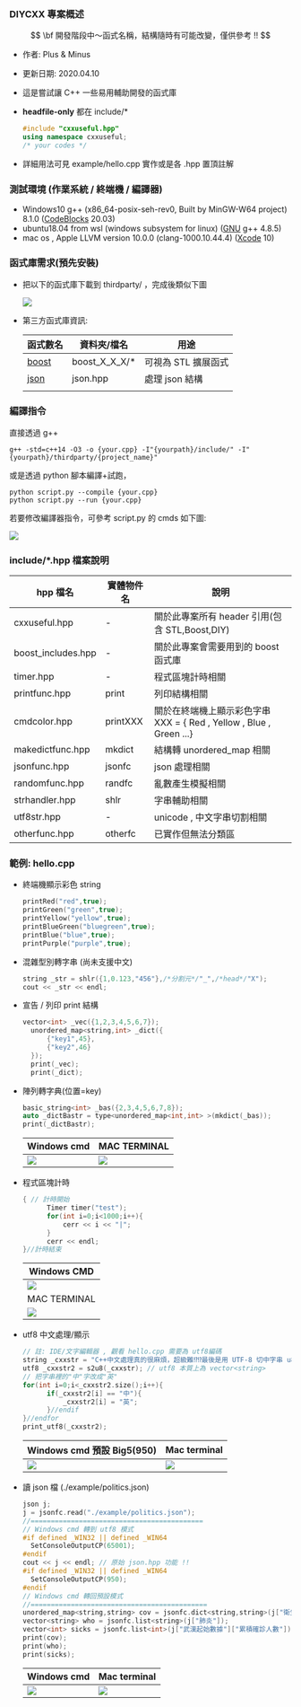 ### DIYCXX 專案概述 

$$
\bf 開發階段中～函式名稱，結構隨時有可能改變，僅供參考 !!
$$

 - 作者: Plus & Minus

- 更新日期: 2020.04.10 

 - 這是嘗試讓 C++ 一些易用輔助開發的函式庫

 - **headfile-only**  都在 include/*  

   ```c++
   #include "cxxuseful.hpp"
   using namespace cxxuseful;
   /* your codes */
   ```

- 詳細用法可見 example/hello.cpp 實作或是各 .hpp 置頂註解



### 測試環境 (作業系統 / **終端機** / 編譯器)

- Windows10  g++ (x86_64-posix-seh-rev0, Built by MinGW-W64 project) 8.1.0  ([CodeBlocks](http://www.codeblocks.org/) 20.03)
- ubuntu18.04 from wsl (windows subsystem for linux)  ([GNU](https://gcc.gnu.org/)  g++ 4.8.5)
- mac os  , Apple LLVM version 10.0.0 (clang-1000.10.44.4)  ([Xcode](https://developer.apple.com/xcode/) 10)

### 函式庫需求(預先安裝)

- 把以下的函式庫下載到 thirdparty/ ，完成後類似下圖

  ![](./pic/3party.png)

- 第三方函式庫資訊:

  | 函式數名                                                     | 資料夾/檔名   | 用途                |
  | ------------------------------------------------------------ | ------------- | ------------------- |
  | [boost](<https://www.boost.org/>)                            | boost_X_X_X/* | 可視為 STL 擴展函式 |
  | [json](<https://github.com/nlohmann/json/tree/develop/single_include/nlohmann>) | json.hpp      | 處理 json 結構      |
  |                                                              |               |                     |





### 編譯指令 

直接透過 g++

```shell
g++ -std=c++14 -O3 -o {your.cpp} -I"{yourpath}/include/" -I"{yourpath}/thirdparty/{project_name}"
```

或是透過 python 腳本編譯+試跑，

```shell
python script.py --compile {your.cpp}
python script.py --run {your.cpp}
```

若要修改編譯器指令，可參考  script.py 的 cmds 如下圖:

![](./pic/pycmds.png)

### include/*.hpp 檔案說明

| hpp 檔名           | 實體物件名 | 說明                                |
| ------------------ | ----------------------------------- | ----------------------------------- |
| cxxuseful.hpp     | -    | 關於此專案所有 header 引用(包含 STL,Boost,DIY) |
| boost_includes.hpp | - | 關於此專案會需要用到的 boost 函式庫 |
| timer.hpp | - |程式區塊計時相關|
| printfunc.hpp      | print | 列印結構相關           |
| cmdcolor.hpp       | printXXX | 關於在終端機上顯示彩色字串 XXX = { Red , Yellow , Blue , Green ...} |
| makedictfunc.hpp| mkdict | 結構轉 unordered_map 相關|
| jsonfunc.hpp | jsonfc | json 處理相關 |
| randomfunc.hpp | randfc | 亂數產生模擬相關 |
| strhandler.hpp | shlr | 字串輔助相關 |
| utf8str.hpp| - | unicode , 中文字串切割相關|
| otherfunc.hpp| otherfc |已實作但無法分類區|



### 範例:  hello.cpp

- 終端機顯示彩色 string 

  ```cpp
  printRed("red",true);
  printGreen("green",true);
  printYellow("yellow",true);
  printBlueGreen("bluegreen",true);
  printBlue("blue",true);
  printPurple("purple",true);
  ```



- 混雜型別轉字串 (尚未支援中文)

  ```cpp
  string _str = shlr({1,0.123,"456"},/*分割元*/"_",/*head*/"X");
  cout << _str << endl;
  ```

- 宣告 / 列印 print 結構 

  ```cpp
  vector<int> _vec({1,2,3,4,5,6,7});
  	unordered_map<string,int> _dict({
  		{"key1",45},
  		{"key2",46}
  	});
  	print(_vec);
  	print(_dict);
  ```

- 陣列轉字典(位置=key)

  ```cpp
  basic_string<int> _bas({2,3,4,5,6,7,8});
  auto _dictBastr = type<unordered_map<int,int> >(mkdict(_bas));
  print(_dictBastr);
  ```

  | Windows cmd              | MAC TERMINAL          |
  | ------------------------ | --------------------- |
  | ![](./pic/hello1win.png) | ![](./pic/hello1.png) |

- 程式區塊計時

  ```cpp
  { // 計時開始
  		Timer timer("test");
  		for(int i=0;i<1000;i++){
  			cerr << i << "|";
  		}
  		cerr << endl;
  }//計時結束
  ```

  | Windows CMD              |
  | ------------------------ |
  | ![](./pic/hello2win.png) |
  | MAC TERMINAL             |
  | ![](./pic/hello2.png)    |




- utf8 中文處理/顯示   

  ```cpp
  // 註: IDE/文字編輯器 , 觀看 hello.cpp 需要為 utf8編碼 
  string _cxxstr = "C++中文處理真的很麻煩，超級難⁉⁉最後是用 UTF-8 切中字串 u8len() 變成 vector<string> 😅 ";
  utf8 _cxxstr2 = s2u8(_cxxstr); // utf8 本質上為 vector<string>
  // 把字串裡的"中"字改成"英"
  for(int i=0;i<_cxxstr2.size();i++){
  		if(_cxxstr2[i] == "中"){
  			_cxxstr2[i] = "英";
  		}//endif
  }//endfor
  print_utf8(_cxxstr2);
  ```
  | Windows cmd  預設 Big5(950) | Mac terminal          |
  | --------------------------- | --------------------- |
  | ![](./pic/hello3win.png)    | ![](./pic/hello3.png) |

- 讀 json 檔 (./example/politics.json)

  ```cpp
  json j;
  j = jsonfc.read("./example/politics.json");
  //===========================================
  // Windows cmd 轉到 utf8 模式
  #if defined _WIN32 || defined _WIN64
  	SetConsoleOutputCP(65001); 
  #endif
  cout << j << endl; // 原始 json.hpp 功能 !!
  #if defined _WIN32 || defined _WIN64
  	SetConsoleOutputCP(950); 
  #endif
  // Windows cmd 轉回預設模式
  //============================================
  unordered_map<string,string> cov = jsonfc.dict<string,string>(j["衛生組織"]); 
  vector<string> who = jsonfc.list<string>(j["肺炎"]);
  vector<int> sicks = jsonfc.list<int>(j["武漢起始數據"]["累積確診人數"]);
  print(cov);
  print(who);
  print(sicks);
  ```

  | Windows cmd              | Mac terminal          |
  | ------------------------ | --------------------- |
  | ![](./pic/hello4win.png) | ![](./pic/hello4.png) |
